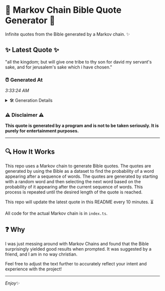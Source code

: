 # 📖 Markov Chain Bible Quote Generator 📖

Infinite quotes from the Bible generated by a Markov chain. ✨

## ✨ Latest Quote ✨
"all the kingdom; but will give one tribe to thy son for david my servant's sake, and for jerusalem's sake which i have chosen."

### ⏰ Generated At
*3:33:24 AM*

<details>
    <summary>🛠️ Generation Details</summary>
    <p>
        <strong>🌱 Seed:</strong> all<br>
        <strong>🔄 Iterations:</strong> 23<br>
        <strong>📜 Context History:</strong><br>[ all ]: the<br>[ all, the ]: kingdom;<br>[ all, the, kingdom; ]: but<br>[ all, the, kingdom;, but ]: will<br>[ all, the, kingdom;, but, will ]: give<br>[ all, the, kingdom;, but, will, give ]: one<br>[ the, kingdom;, but, will, give, one ]: tribe<br>[ kingdom;, but, will, give, one, tribe ]: to<br>[ but, will, give, one, tribe, to ]: thy<br>[ will, give, one, tribe, to, thy ]: son<br>[ give, one, tribe, to, thy, son ]: for<br>[ one, tribe, to, thy, son, for ]: david<br>[ tribe, to, thy, son, for, david ]: my<br>[ to, thy, son, for, david, my ]: servant's<br>[ thy, son, for, david, my, servant's ]: sake,<br>[ son, for, david, my, servant's, sake, ]: and<br>[ for, david, my, servant's, sake,, and ]: for<br>[ david, my, servant's, sake,, and, for ]: jerusalem's<br>[ my, servant's, sake,, and, for, jerusalem's ]: sake<br>[ servant's, sake,, and, for, jerusalem's, sake ]: which<br>[ sake,, and, for, jerusalem's, sake, which ]: i<br>[ and, for, jerusalem's, sake, which, i ]: have<br>[ for, jerusalem's, sake, which, i, have ]: chosen.<br>
    </p>
</details>

### ⚠️ Disclaimer ⚠️
**This quote is generated by a program and is not to be taken seriously. It is purely for entertainment purposes.**

---

## 🔍 How It Works

This repo uses a Markov chain to generate Bible quotes. The quotes are generated by using the Bible as a dataset to find the probability of a word appearing after a sequence of words. The quotes are generated by starting with a random word and then selecting the next word based on the probability of it appearing after the current sequence of words. This process is repeated until the desired length of the quote is reached.

This repo will update the latest quote in this README every 10 minutes. ⏳

All code for the actual Markov chain is in `index.ts`.

## ❓ Why

I was just messing around with Markov Chains and found that the Bible surprisingly yielded good results when prompted. 
It was suggested by a friend, and I am in no way christian.

Feel free to adjust the text further to accurately reflect your intent and experience with the project!

---

*Enjoy*✨
